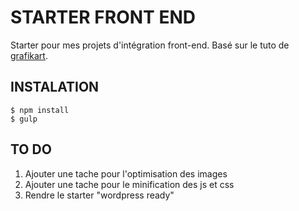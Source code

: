 # STARTER FRONT END
Starter pour mes projets d'intégration front-end. Basé sur le tuto de [grafikart](http://www.grafikart.fr/tutoriels/html-css/sass-libsass-nodejs-553).

## INSTALATION
```
$ npm install
$ gulp
```

## TO DO
1. Ajouter une tache pour l'optimisation des images
2. Ajouter une tache pour le minification des js et css
3. Rendre le starter "wordpress ready"